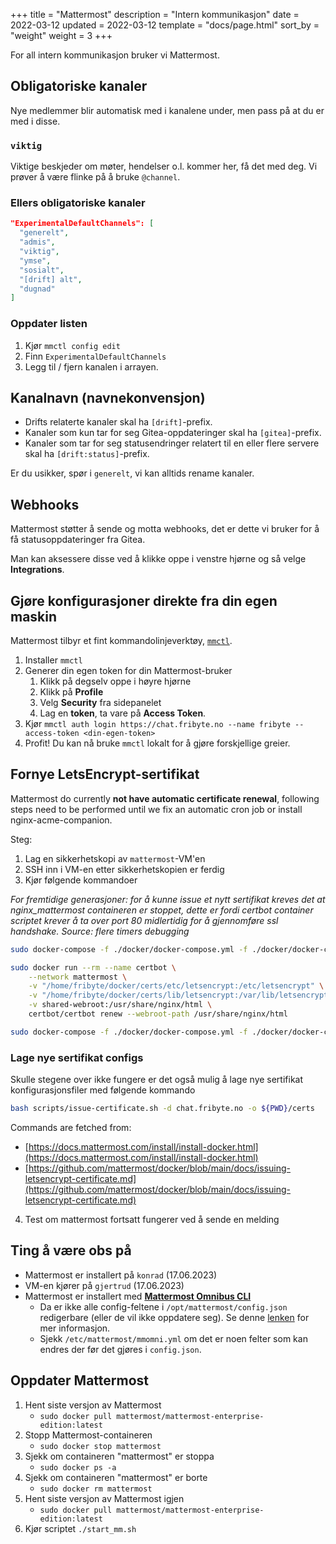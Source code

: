 +++
title = "Mattermost"
description = "Intern kommunikasjon"
date = 2022-03-12
updated = 2022-03-12
template = "docs/page.html"
sort_by = "weight"
weight = 3
+++

For all intern kommunikasjon bruker vi Mattermost.

## Obligatoriske kanaler

Nye medlemmer blir automatisk med i kanalene under, men pass på at du er med i
disse.

### `viktig`

Viktige beskjeder om møter, hendelser o.l. kommer her, få det med deg. Vi prøver
å være flinke på å bruke `@channel`.

### Ellers obligatoriske kanaler

```json
"ExperimentalDefaultChannels": [
  "generelt",
  "admis",
  "viktig",
  "ymse",
  "sosialt",
  "[drift] alt",
  "dugnad"
]
```

### Oppdater listen

1. Kjør `mmctl config edit`
1. Finn `ExperimentalDefaultChannels`
1. Legg til / fjern kanalen i arrayen.

## Kanalnavn (navnekonvensjon)

- Drifts relaterte kanaler skal ha `[drift]`-prefix.
- Kanaler som kun tar for seg Gitea-oppdateringer skal ha `[gitea]`-prefix.
- Kanaler som tar for seg statusendringer relatert til en eller flere servere
  skal ha `[drift:status]`-prefix.

Er du usikker, spør i `generelt`, vi kan alltids rename kanaler.

## Webhooks

Mattermost støtter å sende og motta webhooks, det er dette vi bruker for å få
statusoppdateringer fra Gitea.

Man kan aksessere disse ved å klikke oppe i venstre hjørne og så velge
**Integrations**.

## Gjøre konfigurasjoner direkte fra din egen maskin

Mattermost tilbyr et fint kommandolinjeverktøy,
[`mmctl`](https://docs.mattermost.com/manage/mmctl-command-line-tool.html).

1. Installer `mmctl`
1. Generer din egen token for din Mattermost-bruker
   1. Klikk på degselv oppe i høyre hjørne
   1. Klikk på **Profile**
   1. Velg **Security** fra sidepanelet
   1. Lag en **token**, ta vare på **Access Token**.
1. Kjør
   `mmctl auth login https://chat.fribyte.no --name fribyte --access-token <din-egen-token>`
1. Profit! Du kan nå bruke `mmctl` lokalt for å gjøre forskjellige greier.

## Fornye LetsEncrypt-sertifikat

Mattermost do currently <b>not have automatic certificate renewal</b>, following
steps need to be performed until we fix an automatic cron job or install
nginx-acme-companion.

Steg:

1. Lag en sikkerhetskopi av `mattermost`-VM'en
2. SSH inn i VM-en etter sikkerhetskopien er ferdig
3. Kjør følgende kommandoer

_For fremtidige generasjoner: for å kunne issue et nytt sertifikat kreves det at
nginx_mattermost containeren er stoppet, dette er fordi certbot container
scriptet krever å ta over port 80 midlertidig for å gjennomføre ssl handshake.
Source: flere timers debugging_

```sh
sudo docker-compose -f ./docker/docker-compose.yml -f ./docker/docker-compose.nginx.yml down
```

```sh
sudo docker run --rm --name certbot \
    --network mattermost \
    -v "/home/fribyte/docker/certs/etc/letsencrypt:/etc/letsencrypt" \
    -v "/home/fribyte/docker/certs/lib/letsencrypt:/var/lib/letsencrypt" \
    -v shared-webroot:/usr/share/nginx/html \
    certbot/certbot renew --webroot-path /usr/share/nginx/html
```

```sh
sudo docker-compose -f ./docker/docker-compose.yml -f ./docker/docker-compose.nginx.yml up -d
```

### Lage nye sertifikat configs

Skulle stegene over ikke fungere er det også mulig å lage nye sertifikat konfigurasjonsfiler med følgende kommando

```sh
bash scripts/issue-certificate.sh -d chat.fribyte.no -o ${PWD}/certs
```

Commands are fetched from:

- [https://docs.mattermost.com/install/install-docker.html](https://docs.mattermost.com/install/install-docker.html)
- [https://github.com/mattermost/docker/blob/main/docs/issuing-letsencrypt-certificate.md](https://github.com/mattermost/docker/blob/main/docs/issuing-letsencrypt-certificate.md)

4. Test om mattermost fortsatt fungerer ved å sende en melding

## Ting å være obs på

- Mattermost er installert på `konrad` (17.06.2023)
- VM-en kjører på `gjertrud` (17.06.2023)
- Mattermost er installert med
  **[Mattermost Omnibus CLI](https://docs.mattermost.com/install/installing-mattermost-omnibus.html)**
  - Da er ikke alle config-feltene i `/opt/mattermost/config.json` redigerbare
    (eller de vil ikke oppdatere seg). Se denne
    [lenken](https://docs.mattermost.com/install/installing-mattermost-omnibus.html)
    for mer informasjon.
  - Sjekk `/etc/mattermost/mmomni.yml` om det er noen felter som kan endres der
    før det gjøres i `config.json`.

## Oppdater Mattermost

1. Hent siste versjon av Mattermost
   - `sudo docker pull mattermost/mattermost-enterprise-edition:latest`
2. Stopp Mattermost-containeren
   - `sudo docker stop mattermost`
3. Sjekk om containeren "mattermost" er stoppa
   - `sudo docker ps -a`
4. Sjekk om containeren "mattermost" er borte
   - `sudo docker rm mattermost`
5. Hent siste versjon av Mattermost igjen
   - `sudo docker pull mattermost/mattermost-enterprise-edition:latest`
6. Kjør scriptet `./start_mm.sh`
